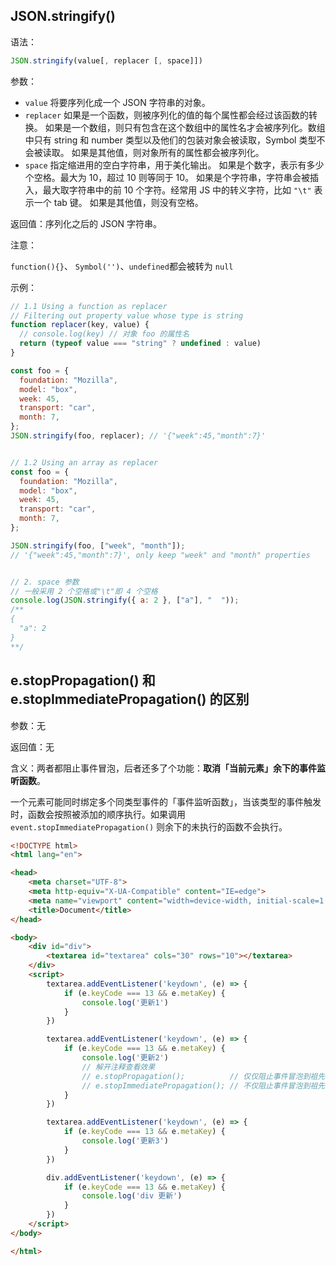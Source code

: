 ## JSON.stringify()

语法：

```js
JSON.stringify(value[, replacer [, space]])
```

参数：

- `value`
    将要序列化成一个 JSON 字符串的对象。
- `replacer`
    如果是一个函数，则被序列化的值的每个属性都会经过该函数的转换。
    如果是一个数组，则只有包含在这个数组中的属性名才会被序列化。数组中只有 string 和 number 类型以及他们的包装对象会被读取，Symbol 类型不会被读取。
    如果是其他值，则对象所有的属性都会被序列化。
- `space`
    指定缩进用的空白字符串，用于美化输出。
    如果是个数字，表示有多少个空格。最大为 10，超过 10 则等同于 10。
    如果是个字符串，字符串会被插入，最大取字符串中的前 10 个字符。经常用 JS 中的转义字符，比如 `"\t"` 表示一个 tab 键。
    如果是其他值，则没有空格。

返回值：序列化之后的 JSON 字符串。

注意：

`function(){}`、 `Symbol('')`、`undefined`都会被转为 `null`

示例：

```js
// 1.1 Using a function as replacer
// Filtering out property value whose type is string
function replacer(key, value) {
  // console.log(key) // 对象 foo 的属性名
  return (typeof value === "string" ? undefined : value)
}

const foo = {
  foundation: "Mozilla",
  model: "box",
  week: 45,
  transport: "car",
  month: 7,
};
JSON.stringify(foo, replacer); // '{"week":45,"month":7}'


// 1.2 Using an array as replacer
const foo = {
  foundation: "Mozilla",
  model: "box",
  week: 45,
  transport: "car",
  month: 7,
};

JSON.stringify(foo, ["week", "month"]);
// '{"week":45,"month":7}', only keep "week" and "month" properties


// 2. space 参数
// 一般采用 2 个空格或"\t"即 4 个空格
console.log(JSON.stringify({ a: 2 }, ["a"], "  ")); 
/**
{
  "a": 2
}
**/
```





## e.stopPropagation() 和 e.stopImmediatePropagation() 的区别

参数：无

返回值：无

含义：两者都阻止事件冒泡，后者还多了个功能：**取消「当前元素」余下的事件监听函数**。

一个元素可能同时绑定多个同类型事件的「事件监听函数」，当该类型的事件触发时，函数会按照被添加的顺序执行。如果调用 `event.stopImmediatePropagation()` 则余下的未执行的函数不会执行。

```html
<!DOCTYPE html>
<html lang="en">

<head>
    <meta charset="UTF-8">
    <meta http-equiv="X-UA-Compatible" content="IE=edge">
    <meta name="viewport" content="width=device-width, initial-scale=1.0, minimum-scale=1.0, maximum-scale=1.0, user-scalable=no, viewport-fit=cover">
    <title>Document</title>
</head>

<body>
    <div id="div">
        <textarea id="textarea" cols="30" rows="10"></textarea>
    </div>
    <script>
        textarea.addEventListener('keydown', (e) => {
            if (e.keyCode === 13 && e.metaKey) {
                console.log('更新1')
            }
        })

        textarea.addEventListener('keydown', (e) => {
            if (e.keyCode === 13 && e.metaKey) {
                console.log('更新2')
                // 解开注释查看效果
                // e.stopPropagation();          // 仅仅阻止事件冒泡到祖先节点，即'div 更新'的事件不执行
                // e.stopImmediatePropagation(); // 不仅阻止事件冒泡到祖先节点，并且阻止该元素之后绑定同类事件执行，即'更新3'的事件也不执行。
            }
        })

        textarea.addEventListener('keydown', (e) => {
            if (e.keyCode === 13 && e.metaKey) {
                console.log('更新3')
            }
        })

        div.addEventListener('keydown', (e) => {
            if (e.keyCode === 13 && e.metaKey) {
                console.log('div 更新')
            }
        })
    </script>
</body>

</html>
```